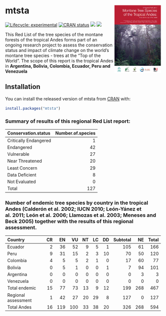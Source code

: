
<!-- README.md is generated from README.Rmd. Please edit that file -->

# mtsta <a href='https://github.com/PaulESantos/mtsta'><img src='man/figures/mtstarl.png' align="right" height="220" width="150" /></a>

<!-- badges: start -->

[![Lifecycle:
experimental](https://img.shields.io/badge/lifecycle-experimental-orange.svg)](https://lifecycle.r-lib.org/articles/stages.html)
[![CRAN
status](https://www.r-pkg.org/badges/version/mtsta)](https://CRAN.R-project.org/package=mtsta)
[![](http://cranlogs.r-pkg.org/badges/grand-total/mtsta?color=green)](https://cran.r-project.org/package=mtsta)
[![](http://cranlogs.r-pkg.org/badges/last-week/mtsta?color=green)](https://cran.r-project.org/package=mtsta)

<!-- badges: end -->

This Red List of the tree species of the montane forests of the tropical
Andes forms part of an ongoing research project to assess the
conservation status and impact of climate change on the world’s montane
tree species - trees at the “Top of the World”. The scope of this report
is the tropical Andes in **Argentina, Bolivia, Colombia, Ecuador, Peru
and Venezuela**

## Installation

You can install the released version of mtsta from
[CRAN](https://CRAN.R-project.org) with:

``` r
install.packages("mtsta")
```

### Summary of results of this regional Red List report:

| Conservation.status   | Number.of.species |
|:----------------------|------------------:|
| Critically Endangered |                 1 |
| Endangered            |                42 |
| Vulnerable            |                27 |
| Near Threatened       |                20 |
| Least Concern         |                29 |
| Data Deficient        |                 8 |
| Not Evaluated         |                 0 |
| Total                 |               127 |

### Number of endemic tree species by country in the tropical Andes (Calderón et al. 2002; IUCN 2010; León-Yánez et al. 2011; León et al. 2006; Llamozas et al. 2003; Meneses and Beck 2005) together with the results of this regional assessment.

| Country             |  CR |  EN |  VU |  NT |  LC |  DD | Subtotal |  NE | Total |
|:--------------------|----:|----:|----:|----:|----:|----:|---------:|----:|------:|
| Ecuador             |   2 |  36 |  52 |   9 |   5 |   1 |      105 |  61 |   166 |
| Peru                |   9 |  31 |  15 |   2 |   3 |  10 |       70 |  50 |   120 |
| Colombia            |   4 |   5 |   5 |   2 |   1 |   0 |       17 |  60 |    77 |
| Bolivia             |   0 |   5 |   1 |   0 |   0 |   1 |        7 |  94 |   101 |
| Argentina           |   0 |   0 |   0 |   0 |   0 |   0 |        0 |   3 |     3 |
| Venezuela           |   0 |   0 |   0 |   0 |   0 |   0 |        0 |   0 |     0 |
| Total endemic       |  15 |  77 |  73 |  13 |   9 |  12 |      199 | 268 |   467 |
| Regional assessment |   1 |  42 |  27 |  20 |  29 |   8 |      127 |   0 |   127 |
| Total Andes         |  16 | 119 | 100 |  33 |  38 |  20 |      326 | 268 |   594 |
